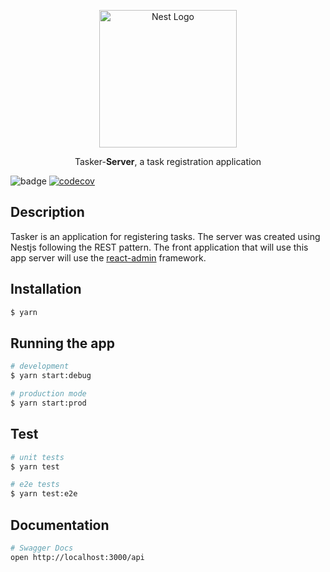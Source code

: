 <p align="center">
  <a href="http://nestjs.com/" target="blank"><img src="https://nestjs.com/img/logo_text.svg" width="220" alt="Nest Logo" /></a>
</p>

<p align="center">Tasker-<strong>Server</strong>, a task registration application</p>

![badge](https://action-badges.now.sh/lukascivil/tasker)
[![codecov](https://codecov.io/gh/lukascivil/tasker/branch/master/graph/badge.svg)](https://codecov.io/gh/lukascivil/tasker)

## Description

Tasker is an application for registering tasks. The server was created using Nestjs following the REST pattern. The front application that will use this app server will use the [react-admin](https://marmelab.com/react-admin/Readme.html) framework.

## Installation

```bash
$ yarn
```

## Running the app

```bash
# development
$ yarn start:debug

# production mode
$ yarn start:prod
```

## Test

```bash
# unit tests
$ yarn test

# e2e tests
$ yarn test:e2e
```

## Documentation

```bash
# Swagger Docs
open http://localhost:3000/api
```
